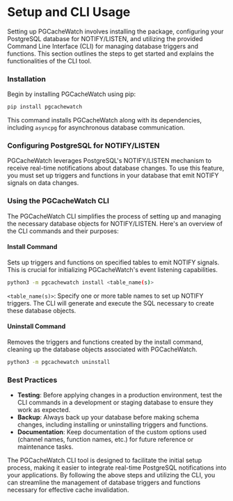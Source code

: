 # Setup and CLI Usage

Setting up PGCacheWatch involves installing the package, configuring your PostgreSQL database for NOTIFY/LISTEN, and utilizing the provided Command Line Interface (CLI) for managing database triggers and functions. This section outlines the steps to get started and explains the functionalities of the CLI tool.

### Installation

Begin by installing PGCacheWatch using pip:

```bash
pip install pgcachewatch
```

This command installs PGCacheWatch along with its dependencies, including `asyncpg` for asynchronous database communication.

### Configuring PostgreSQL for NOTIFY/LISTEN

PGCacheWatch leverages PostgreSQL's NOTIFY/LISTEN mechanism to receive real-time notifications about database changes. To use this feature, you must set up triggers and functions in your database that emit NOTIFY signals on data changes. 

### Using the PGCacheWatch CLI

The PGCacheWatch CLI simplifies the process of setting up and managing the necessary database objects for NOTIFY/LISTEN. Here's an overview of the CLI commands and their purposes:

#### Install Command
Sets up triggers and functions on specified tables to emit NOTIFY signals. This is crucial for initializing PGCacheWatch's event listening capabilities.

```bash
python3 -m pgcachewatch install <table_name(s)>
```
`<table_name(s)>`: Specify one or more table names to set up NOTIFY triggers. The CLI will generate and execute the SQL necessary to create these database objects.

#### Uninstall Command
Removes the triggers and functions created by the install command, cleaning up the database objects associated with PGCacheWatch.

```bash
python3 -m pgcachewatch uninstall
```

### Best Practices

- **Testing**: Before applying changes in a production environment, test the CLI commands in a development or staging database to ensure they work as expected.
- **Backup**: Always back up your database before making schema changes, including installing or uninstalling triggers and functions.
- **Documentation**: Keep documentation of the custom options used (channel names, function names, etc.) for future reference or maintenance tasks.

The PGCacheWatch CLI tool is designed to facilitate the initial setup process, making it easier to integrate real-time PostgreSQL notifications into your applications. By following the above steps and utilizing the CLI, you can streamline the management of database triggers and functions necessary for effective cache invalidation.
